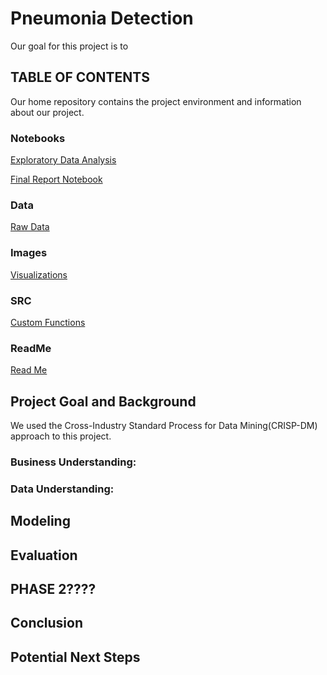 # Pneumonia Detection

Our goal for this project is to 

## TABLE OF CONTENTS

Our home repository contains the project environment and information about our project.

### Notebooks

[Exploratory Data Analysis](exploratory) 

[Final Report Notebook](report)

### Data

[Raw Data](data)


### Images

[Visualizations](images)


### SRC

[Custom Functions](src)

### ReadMe

[Read Me](README.md)


## Project Goal and Background

We used the Cross-Industry Standard Process for Data Mining(CRISP-DM) approach to this project. 

### Business Understanding: 


### Data Understanding:


## Modeling


## Evaluation


## PHASE 2????

## Conclusion


## Potential Next Steps
